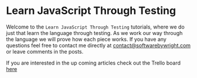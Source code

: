 # Learn JavaScript Through Testing

Welcome to the `Learn JavaScript Through Testing` tutorials, where we do just that learn the language through testing. As we work our way through the language we will prove how each piece works. If you have any questions feel free to contact me directly at [contact@softwarebywright.com](mailto:contact@softwarebywright.com) or leave comments in the posts.

If you are interested in the up coming articles check out the Trello board [here](https://trello.com/b/RoF5f9x6/learn-javascript-through-unit-testing)

<Posts />

<EmailSubscription />